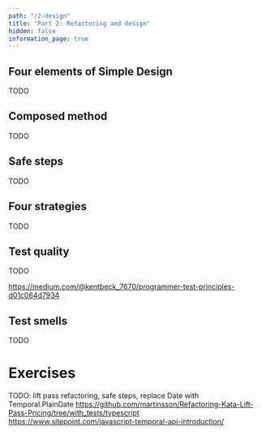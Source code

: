 ```yaml
---
path: "/2-design"
title: "Part 2: Refactoring and design"
hidden: false
information_page: true
---
```



## Four elements of Simple Design

TODO


## Composed method

TODO


## Safe steps

TODO


## Four strategies

TODO


## Test quality

TODO

https://medium.com/@kentbeck_7670/programmer-test-principles-d01c064d7934


## Test smells

TODO


# Exercises

TODO: lift pass refactoring, safe steps, replace Date with Temporal.PlainDate
https://github.com/martinsson/Refactoring-Kata-Lift-Pass-Pricing/tree/with_tests/typescript
https://www.sitepoint.com/javascript-temporal-api-introduction/
